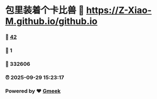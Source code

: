 # 包里装着个卡比兽 :link: https://Z-Xiao-M.github.io/github.io 
### :page_facing_up: [42](https://Z-Xiao-M.github.io/github.io/tag.html) 
### :speech_balloon: 1 
### :hibiscus: 332606 
### :alarm_clock: 2025-09-29 15:23:17 
### Powered by :heart: [Gmeek](https://github.com/Meekdai/Gmeek)
